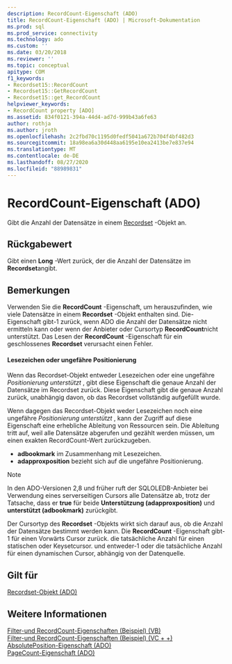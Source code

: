 ```yaml
---
description: RecordCount-Eigenschaft (ADO)
title: RecordCount-Eigenschaft (ADO) | Microsoft-Dokumentation
ms.prod: sql
ms.prod_service: connectivity
ms.technology: ado
ms.custom: ''
ms.date: 03/20/2018
ms.reviewer: ''
ms.topic: conceptual
apitype: COM
f1_keywords:
- Recordset15::RecordCount
- Recordset15::GetRecordCount
- Recordset15::get_RecordCount
helpviewer_keywords:
- RecordCount property [ADO]
ms.assetid: 834f0121-394a-44d4-ad7d-999b43a6fe63
author: rothja
ms.author: jroth
ms.openlocfilehash: 2c2fbd70c1195d0fedf5041a672b704f4bf482d3
ms.sourcegitcommit: 18a98ea6a30d448aa6195e10ea2413be7e837e94
ms.translationtype: MT
ms.contentlocale: de-DE
ms.lasthandoff: 08/27/2020
ms.locfileid: "88989831"
---
```

# <a name="recordcount-property-ado"></a>RecordCount-Eigenschaft (ADO)

Gibt die Anzahl der Datensätze in einem [Recordset](./recordset-object-ado.md) -Objekt an.
  
## <a name="return-value"></a>Rückgabewert

Gibt einen **Long** -Wert zurück, der die Anzahl der Datensätze im **Recordset**angibt.
  
## <a name="remarks"></a>Bemerkungen

Verwenden Sie die **RecordCount** -Eigenschaft, um herauszufinden, wie viele Datensätze in einem **Recordset** -Objekt enthalten sind. Die-Eigenschaft gibt-1 zurück, wenn ADO die Anzahl der Datensätze nicht ermitteln kann oder wenn der Anbieter oder Cursortyp **RecordCount**nicht unterstützt. Das Lesen der **RecordCount** -Eigenschaft für ein geschlossenes **Recordset** verursacht einen Fehler.

#### <a name="bookmarks-or-approximate-positioning"></a>Lesezeichen oder ungefähre Positionierung

Wenn das Recordset-Objekt entweder Lesezeichen oder eine ungefähre *Positionierung unterstützt* , gibt diese Eigenschaft die genaue Anzahl der Datensätze im Recordset zurück. Diese Eigenschaft gibt die genaue Anzahl zurück, unabhängig davon, ob das Recordset vollständig aufgefüllt wurde.

Wenn dagegen das Recordset-Objekt weder Lesezeichen noch eine ungefähre *Positionierung unterstützt* , kann der Zugriff auf diese Eigenschaft eine erhebliche Ableitung von Ressourcen sein. Die Ableitung tritt auf, weil alle Datensätze abgerufen und gezählt werden müssen, um einen exakten RecordCount-Wert zurückzugeben.

- **adbookmark** im Zusammenhang mit Lesezeichen.
- **adapproxposition** bezieht sich auf die ungefähre Positionierung.

> [!NOTE]
> In den ADO-Versionen 2,8 und früher ruft der SQLOLEDB-Anbieter bei Verwendung eines serverseitigen Cursors alle Datensätze ab, trotz der Tatsache, dass er **true** für beide **Unterstützung (adapproxposition)** und **unterstützt (adbookmark)** zurückgibt.
  
Der Cursortyp des **Recordset** -Objekts wirkt sich darauf aus, ob die Anzahl der Datensätze bestimmt werden kann. Die **RecordCount** -Eigenschaft gibt-1 für einen Vorwärts Cursor zurück. die tatsächliche Anzahl für einen statischen oder Keysetcursor. und entweder-1 oder die tatsächliche Anzahl für einen dynamischen Cursor, abhängig von der Datenquelle.
  
## <a name="applies-to"></a>Gilt für

[Recordset-Objekt (ADO)](./recordset-object-ado.md)  
  
## <a name="see-also"></a>Weitere Informationen

[Filter-und RecordCount-Eigenschaften (Beispiel) (VB)](./filter-and-recordcount-properties-example-vb.md)   
[Filter-und RecordCount-Eigenschaften (Beispiel) (VC + +)](./filter-and-recordcount-properties-example-vc.md)   
[AbsolutePosition-Eigenschaft (ADO)](./absoluteposition-property-ado.md)   
[PageCount-Eigenschaft (ADO)](./pagecount-property-ado.md)